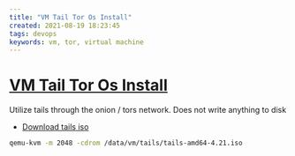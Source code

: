 ```yaml
---
title: "VM Tail Tor Os Install"
created: 2021-08-19 18:23:45
tags: devops
keywords: vm, tor, virtual machine
---
```


# [VM Tail Tor Os Install](https://fedoratips.wordpress.com/2013/05/29/run-tails-in-a-virtual-machine-for-anonymous-internet-access/)

Utilize tails through the onion / tors network.  Does not write anything to disk

- [Download tails iso](https://tails.boum.org/install/vm-download/index.en.html)

```bash
qemu-kvm -m 2048 -cdrom /data/vm/tails/tails-amd64-4.21.iso
```

